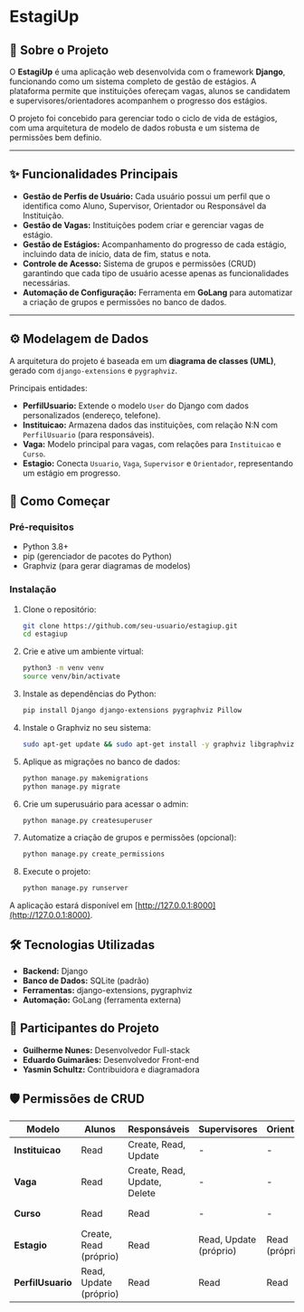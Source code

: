 
# EstagiUp

## 📖 Sobre o Projeto
O **EstagiUp** é uma aplicação web desenvolvida com o framework **Django**, funcionando como um sistema completo de gestão de estágios. A plataforma permite que instituições ofereçam vagas, alunos se candidatem e supervisores/orientadores acompanhem o progresso dos estágios.

O projeto foi concebido para gerenciar todo o ciclo de vida de estágios, com uma arquitetura de modelo de dados robusta e um sistema de permissões bem definio.

---

## ✨ Funcionalidades Principais

- **Gestão de Perfis de Usuário:** Cada usuário possui um perfil que o identifica como Aluno, Supervisor, Orientador ou Responsável da Instituição.
- **Gestão de Vagas:** Instituições podem criar e gerenciar vagas de estágio.
- **Gestão de Estágios:** Acompanhamento do progresso de cada estágio, incluindo data de início, data de fim, status e nota.
- **Controle de Acesso:** Sistema de grupos e permissões (CRUD) garantindo que cada tipo de usuário acesse apenas as funcionalidades necessárias.
- **Automação de Configuração:** Ferramenta em **GoLang** para automatizar a criação de grupos e permissões no banco de dados.

---

## ⚙️ Modelagem de Dados
A arquitetura do projeto é baseada em um **diagrama de classes (UML)**, gerado com `django-extensions` e `pygraphviz`.

Principais entidades:

- **PerfilUsuario:** Extende o modelo `User` do Django com dados personalizados (endereço, telefone).
- **Instituicao:** Armazena dados das instituições, com relação N:N com `PerfilUsuario` (para responsáveis).
- **Vaga:** Modelo principal para vagas, com relações para `Instituicao` e `Curso`.
- **Estagio:** Conecta `Usuario`, `Vaga`, `Supervisor` e `Orientador`, representando um estágio em progresso.

## 🚀 Como Começar

### Pré-requisitos
- Python 3.8+
- pip (gerenciador de pacotes do Python)
- Graphviz (para gerar diagramas de modelos)

### Instalação

1. Clone o repositório:
   ```bash
   git clone https://github.com/seu-usuario/estagiup.git
   cd estagiup
    ```

2. Crie e ative um ambiente virtual:

   ```bash
   python3 -m venv venv
   source venv/bin/activate
   ```

3. Instale as dependências do Python:

   ```bash
   pip install Django django-extensions pygraphviz Pillow
   ```

4. Instale o Graphviz no seu sistema:

   ```bash
   sudo apt-get update && sudo apt-get install -y graphviz libgraphviz-dev
   ```

5. Aplique as migrações no banco de dados:

   ```bash
   python manage.py makemigrations
   python manage.py migrate
   ```

6. Crie um superusuário para acessar o admin:

   ```bash
   python manage.py createsuperuser
   ```

7. Automatize a criação de grupos e permissões (opcional):

   ```bash
   python manage.py create_permissions
   ```

8. Execute o projeto:

   ```bash
   python manage.py runserver
   ```

A aplicação estará disponível em [http://127.0.0.1:8000](http://127.0.0.1:8000).


## 🛠️ Tecnologias Utilizadas

* **Backend:** Django
* **Banco de Dados:** SQLite (padrão)
* **Ferramentas:** django-extensions, pygraphviz
* **Automação:** GoLang (ferramenta externa)

## 👥 Participantes do Projeto

* **Guilherme Nunes:** Desenvolvedor Full-stack
* **Eduardo Guimarães:** Desenvolvedor Front-end
* **Yasmin Schultz:** Contribuidora e diagramadora

## 🛡️ Permissões de CRUD

| Modelo            | Alunos                 | Responsáveis                 | Supervisores           | Orientadores   | Administradores              |
| ----------------- | ---------------------- | ---------------------------- | ---------------------- | -------------- | ---------------------------- |
| **Instituicao**   | Read                   | Create, Read, Update         | -                      | -              | Create, Read, Update, Delete |
| **Vaga**          | Read                   | Create, Read, Update, Delete | -                      | -              | Create, Read, Update, Delete |
| **Curso**         | Read                   | Read                         | -                      | -              | Create, Read, Update, Delete |
| **Estagio**       | Create, Read (próprio) | Read                         | Read, Update (próprio) | Read (próprio) | Create, Read, Update, Delete |
| **PerfilUsuario** | Read, Update (próprio) | Read                         | Read                   | Read           | Create, Read, Update, Delete |
